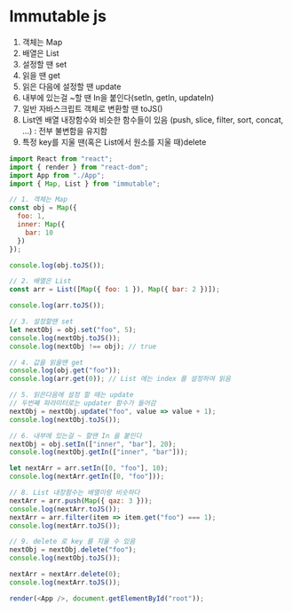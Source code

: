 # Immutable js

1. 객체는 Map
2. 배열은 List
3. 설정할 땐 set
4. 읽을 땐 get
5. 읽은 다음에 설정할 땐 update
6. 내부에 있는걸 ~할 땐 In을 붙인다(setIn, getIn, updateIn)
7. 일반 자바스크립트 객체로 변환할 땐 toJS()
8. List엔 배열 내장함수와 비슷한 함수들이 있음 (push, slice, filter, sort, concat, ...) : 전부 불변함을 유지함
9. 특정 key를 지울 땐(혹은 List에서 원소를 지울 때)delete

```javascript
import React from "react";
import { render } from "react-dom";
import App from "./App";
import { Map, List } from "immutable";

// 1. 객체는 Map
const obj = Map({
  foo: 1,
  inner: Map({
    bar: 10
  })
});

console.log(obj.toJS());

// 2. 배열은 List
const arr = List([Map({ foo: 1 }), Map({ bar: 2 })]);

console.log(arr.toJS());

// 3. 설정할땐 set
let nextObj = obj.set("foo", 5);
console.log(nextObj.toJS());
console.log(nextObj !== obj); // true

// 4. 값을 읽을땐 get
console.log(obj.get("foo"));
console.log(arr.get(0)); // List 에는 index 를 설정하여 읽음

// 5. 읽은다음에 설정 할 때는 update
// 두번째 파라미터로는 updater 함수가 들어감
nextObj = nextObj.update("foo", value => value + 1);
console.log(nextObj.toJS());

// 6. 내부에 있는걸 ~ 할땐 In 을 붙인다
nextObj = obj.setIn(["inner", "bar"], 20);
console.log(nextObj.getIn(["inner", "bar"]));

let nextArr = arr.setIn([0, "foo"], 10);
console.log(nextArr.getIn([0, "foo"]));

// 8. List 내장함수는 배열이랑 비슷하다
nextArr = arr.push(Map({ qaz: 3 }));
console.log(nextArr.toJS());
nextArr = arr.filter(item => item.get("foo") === 1);
console.log(nextArr.toJS());

// 9. delete 로 key 를 지울 수 있음
nextObj = nextObj.delete("foo");
console.log(nextObj.toJS());

nextArr = nextArr.delete(0);
console.log(nextArr.toJS());

render(<App />, document.getElementById("root"));
```

